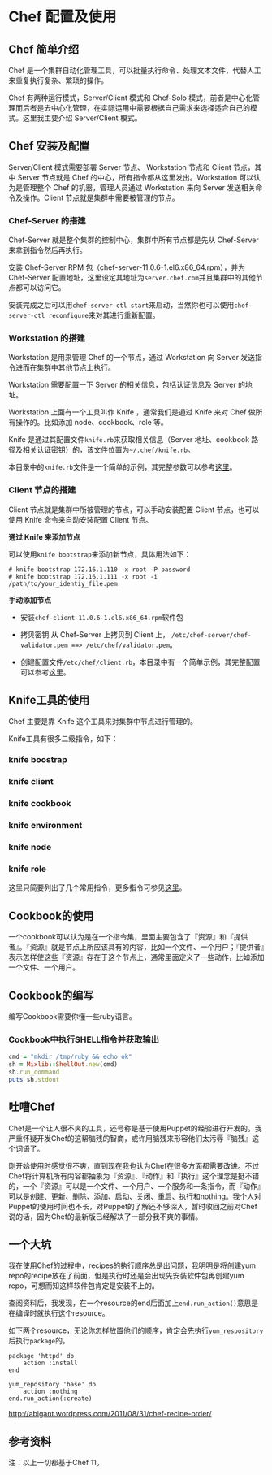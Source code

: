 # Chef 配置及使用

## Chef 简单介绍

Chef 是一个集群自动化管理工具，可以批量执行命令、处理文本文件，代替人工来重复执行复杂、繁琐的操作。

Chef 有两种运行模式，Server/Client 模式和 Chef-Solo 模式，前者是中心化管理而后者是去中心化管理，在实际运用中需要根据自己需求来选择适合自己的模式。这里我主要介绍 Server/Client 模式。

## Chef 安装及配置
Server/Client 模式需要部署 Server 节点、 Workstation 节点和 Client 节点，其中 Server 节点就是 Chef 的中心，所有指令都从这里发出。Workstation 可以认为是管理整个 Chef 的机器，管理人员通过 Workstation 来向 Server 发送相关命令及操作。Client 节点就是集群中需要被管理的节点。

### Chef-Server 的搭建

Chef-Server 就是整个集群的控制中心，集群中所有节点都是先从 Chef-Server 来拿到指令然后再执行。

安装 Chef-Server RPM 包（chef-server-11.0.6-1.el6.x86_64.rpm），并为 Chef-Server 配置地址，这里设定其地址为`server.chef.com`并且集群中的其他节点都可以访问它。

安装完成之后可以用`chef-server-ctl start`来启动，当然你也可以使用`chef-server-ctl reconfigure`来对其进行重新配置。

### Workstation 的搭建

Workstation 是用来管理 Chef 的一个节点，通过 Workstation 向 Server 发送指令进而在集群中其他节点上执行。

Workstation 需要配置一下 Server 的相关信息，包括认证信息及 Server 的地址。

Workstation 上面有一个工具叫作 Knife ，通常我们是通过 Knife 来对 Chef 做所有操作的。比如添加 node、cookbook、role 等。

Knife 是通过其配置文件`knife.rb`来获取相关信息（Server 地址、cookbook 路径及相关认证密钥）的，该文件位置为`~/.chef/knife.rb`。

本目录中的`knife.rb`文件是一个简单的示例，其完整参数可以参考[这里][knife.rb]。

[knife.rb]: http://docs.opscode.com/config_rb_knife.html

### Client 节点的搭建

Client 节点就是集群中所被管理的节点，可以手动安装配置 Client 节点，也可以使用 Knife 命令来自动安装配置 Client 节点。

**通过 Knife 来添加节点**

可以使用`knife bootstrap`来添加新节点，具体用法如下：

```
# knife bootstrap 172.16.1.110 -x root -P password
# knife bootstrap 172.16.1.111 -x root -i /path/to/your_identiy_file.pem
```

**手动添加节点**

* 安装`chef-client-11.0.6-1.el6.x86_64.rpm`软件包

* 拷贝密钥
  从 Chef-Server 上拷贝到 Client 上， `/etc/chef-server/chef-validator.pem ==> /etc/chef/validator.pem`。 

* 创建配置文件`/etc/chef/client.rb`，本目录中有一个简单示例，其完整配置可以参考[这里][client.rb]。

[client.rb]: http://docs.opscode.com/config_rb_client.html

## Knife工具的使用

Chef 主要是靠 Knife 这个工具来对集群中节点进行管理的。

Knife工具有很多二级指令，如下：

### knife boostrap

### knife client

### knife cookbook

### knife environment

### knife node

### knife role

这里只简要列出了几个常用指令，更多指令可参见[这里][knife-subcommands]。

[knife-subcommands]: http://docs.opscode.com/knife.html

## Cookbook的使用

一个cookbook可以认为是在一个指令集，里面主要包含了『资源』和『提供者』。『资源』就是节点上所应该具有的内容，比如一个文件、一个用户；『提供者』表示怎样使这些『资源』存在于这个节点上，通常里面定义了一些动作，比如添加一个文件、一个用户。

## Cookbook的编写

编写Cookbook需要你懂一些ruby语言。

### Cookbook中执行SHELL指令并获取输出

```ruby
cmd = "mkdir /tmp/ruby && echo ok"
sh = Mixlib::ShellOut.new(cmd)
sh.run_command
puts sh.stdout
```

## 吐嘈Chef

Chef是一个让人很不爽的工具，还号称是基于使用Puppet的经验进行开发的。我严重怀疑开发Chef的这帮脑残的智商，或许用脑残来形容他们太污辱『脑残』这个词语了。

刚开始使用时感觉很不爽，直到现在我也认为Chef在很多方面都需要改进。不过Chef将计算机所有内容都抽象为『资源』、『动作』和『执行』这个理念是挺不错的，一个『资源』可以是一个文件、一个用户、一个服务和一条指令，而『动作』可以是创建、更新、删除、添加、启动、关闭、重启、执行和nothing。我个人对Puppet的使用时间也不长，对Puppet的了解还不够深入，暂时收回之前对Chef说的话，因为Chef的最新版已经解决了一部分我不爽的事情。

## 一个大坑

我在使用Chef的过程中，recipes的执行顺序总是出问题，我明明是将创建yum repo的recipe放在了前面，但是执行时还是会出现先安装软件包再创建yum repo，可想而知这样软件包肯定是安装不上的。

查阅资料后，我发现，在一个resource的end后面加上`end.run_action()`意思是在编译时就执行这个resource。

如下两个resource，无论你怎样放置他们的顺序，肯定会先执行`yum_respository`后执行`package`的。


```
package 'httpd' do
    action :install
end
```

```
yum_repository 'base' do
    action :nothing
end.run_action(:create)
```

<http://abigant.wordpress.com/2011/08/31/chef-recipe-order/>

## 参考资料

注：以上一切都基于Chef 11。
